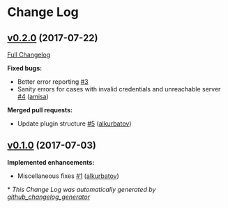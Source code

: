 # Change Log

## [v0.2.0](https://github.com/virtuozzo/feathers-authentication-keystone/tree/v0.2.0) (2017-07-22)
[Full Changelog](https://github.com/virtuozzo/feathers-authentication-keystone/compare/v0.1.0...v0.2.0)

**Fixed bugs:**

- Better error reporting [\#3](https://github.com/virtuozzo/feathers-authentication-keystone/issues/3)
- Sanity errors for cases with invalid credentials and unreachable server [\#4](https://github.com/virtuozzo/feathers-authentication-keystone/pull/4) ([amisa](https://github.com/amisa))

**Merged pull requests:**

- Update plugin structure [\#5](https://github.com/virtuozzo/feathers-authentication-keystone/pull/5) ([alkurbatov](https://github.com/alkurbatov))

## [v0.1.0](https://github.com/virtuozzo/feathers-authentication-keystone/tree/v0.1.0) (2017-07-03)
**Implemented enhancements:**

- Miscellaneous fixes [\#1](https://github.com/virtuozzo/feathers-authentication-keystone/pull/1) ([alkurbatov](https://github.com/alkurbatov))



\* *This Change Log was automatically generated by [github_changelog_generator](https://github.com/skywinder/Github-Changelog-Generator)*
